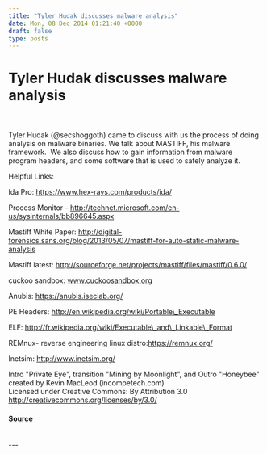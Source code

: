```yaml
---
title: "Tyler Hudak discusses malware analysis"
date: Mon, 08 Dec 2014 01:21:40 +0000
draft: false
type: posts
---
```

# Tyler Hudak discusses malware analysis

<br/>

<br/>
Tyler Hudak (@secshoggoth) came to discuss with us the process of doing analysis on malware binaries. We talk about MASTIFF, his malware framework.  We also discuss how to gain information from malware program headers, and some software that is used to safely analyze it.

Helpful Links:

Ida Pro: https://www.hex-rays.com/products/ida/

Process Monitor - http://technet.microsoft.com/en-us/sysinternals/bb896645.aspx

Mastiff White Paper: http://digital-forensics.sans.org/blog/2013/05/07/mastiff-for-auto-static-malware-analysis

Mastiff latest: http://sourceforge.net/projects/mastiff/files/mastiff/0.6.0/

cuckoo sandbox: www.cuckoosandbox.org

Anubis: https://anubis.iseclab.org/

PE Headers: http://en.wikipedia.org/wiki/Portable\_Executable

ELF: http://fr.wikipedia.org/wiki/Executable\_and\_Linkable\_Format

REMnux- reverse engineering linux distro:https://remnux.org/

Inetsim: http://www.inetsim.org/

Intro "Private Eye", transition "Mining by Moonlight", and Outro "Honeybee" created by Kevin MacLeod (incompetech.com)   
Licensed under Creative Commons: By Attribution 3.0  
http://creativecommons.org/licenses/by/3.0/

#### [Source](https://traffic.libsyn.com/secure/brakeingsecurity/tylerhudak-p1.mp3)

<br/>
---
